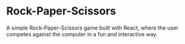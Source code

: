 # Rock-Paper-Scissors
 A simple Rock-Paper-Scissors game built with React, where the user competes against the computer in a fun and interactive way.
